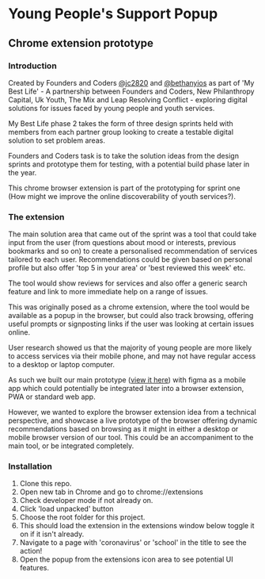 # Young People's Support Popup
## Chrome extension prototype

### Introduction
Created by Founders and Coders [@jc2820](https://github.com/jc2820) and [@bethanyios](https://github.com/bethanyios) as part of 'My Best Life' - A partnership between Founders and Coders, New Philanthropy Capital, Uk Youth, The Mix and Leap Resolving Conflict - exploring digital solutions for issues faced by young people and youth services.

My Best Life phase 2 takes the form of three design sprints held with members from each partner group looking to create a testable digital solution to set problem areas.

Founders and Coders task is to take the solution ideas from the design sprints and prototype them for testing, with a potential build phase later in the year.

This chrome browser extension is part of the prototyping for sprint one (How might we improve the online discoverability of youth services?). 

### The extension
The main solution area that came out of the sprint was a tool that could take input from the user (from questions about mood or interests, previous bookmarks and so on) to create a personalised recommendation of services tailored to each user. Recommendations could be given based on personal profile but also offer 'top 5 in your area' or 'best reviewed this week' etc.

The tool would show reviews for services and also offer a generic search feature and link to more immediate help on a range of issues.

This was originally posed as a chrome extension, where the tool would be available as a popup in the browser, but could also track browsing, offering useful prompts or signposting links if the user was looking at certain issues online.

User research showed us that the majority of young people are more likely to access services via their mobile phone, and may not have regular access to a desktop or laptop computer.

As such we built our main prototype ([view it here](https://www.figma.com/proto/jeGIWGLm06saa0ezFwBbml/mbl-sprint-1-prototype-white-blue-version?node-id=3%3A3170&scaling=scale-down)) with figma as a mobile app which could potentially be integrated later into a browser extension, PWA or standard web app.

However, we wanted to explore the browser extension idea from a technical perspective, and showcase a live prototype of the browser offering dynamic recommendations based on browsing as it might in either a desktop or mobile browser version of our tool. This could be an accompaniment to the main tool, or be integrated completely. 

### Installation
1. Clone this repo.
2. Open new tab in Chrome and go to chrome://extensions
3. Check developer mode if not already on.
4. Click 'load unpacked' button
5. Choose the root folder for this project.
6. This should load the extension in the extensions window below toggle it on if it isn't already.
7. Navigate to a page with 'coronavirus' or 'school' in the title to see the action!
8. Open the popup from the extensions icon area to see potential UI features.

